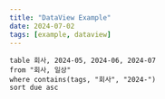 ```yaml
---
title: "DataView Example"
date: 2024-07-02
tags: [example, dataview]
---
```


```dataview
table 회사, 2024-05, 2024-06, 2024-07
from "회사, 일상"
where contains(tags, "회사", "2024-")
sort due asc
```

